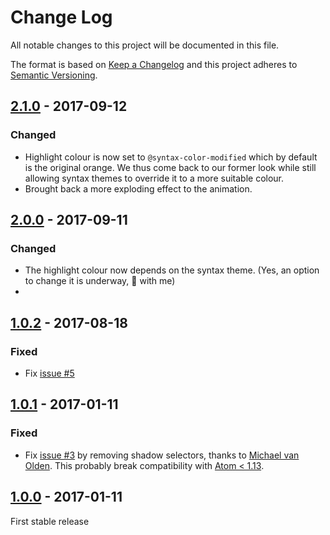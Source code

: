 Change Log
==========
All notable changes to this project will be documented in this file.

The format is based on [Keep a Changelog](http://keepachangelog.com/) and this project adheres to
[Semantic Versioning](http://semver.org/).

## [2.1.0] - 2017-09-12
[2.1.0]: https://github.com/Evpok/fancy-bracket-matcher/compare/v2.0.0...v2.1.0
### Changed
  - Highlight colour is now set to `@syntax-color-modified` which by default is the original orange. We thus come back to our former look while still allowing syntax themes to override it to a more suitable colour.
  - Brought back a more exploding effect to the animation. 

## [2.0.0] - 2017-09-11
[2.0.0]: https://github.com/Evpok/fancy-bracket-matcher/compare/v1.0.2...v2.0.0
### Changed
  - The highlight colour now depends on the syntax theme. (Yes, an option to change it is underway, 🐻 with me)
  -
## [1.0.2] - 2017-08-18
[1.0.2]: https://github.com/Evpok/fancy-bracket-matcher/compare/v1.0.1...v1.0.2
### Fixed
  - Fix [issue #5](https://github.com/Evpok/fancy-bracket-matcher/issues/3)

## [1.0.1] - 2017-01-11
[1.0.1]: https://github.com/Evpok/fancy-bracket-matcher/compare/v1.0.0...v1.0.1
### Fixed
  - Fix [issue #3](https://github.com/Evpok/fancy-bracket-matcher/issues/3) by removing shadow selectors, thanks to [Michael van Olden](https://github.com/emveeoh). This probably break compatibility with [Atom < 1.13](http://blog.atom.io/2016/11/14/removing-shadow-dom-boundary-from-text-editor-elements.html).


## [1.0.0] - 2017-01-11
[1.0.0]: https://github.com/Evpok/fancy-bracket-matcher/releases/tag/v1.0.0
First stable release
